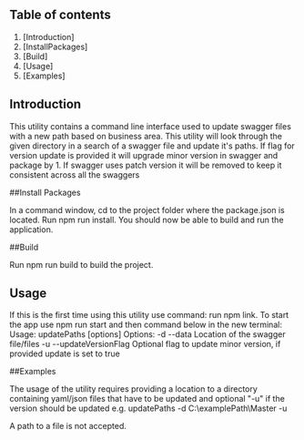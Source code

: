 
## Table of contents

1. [Introduction]
2. [InstallPackages]
3. [Build]
4. [Usage]
5. [Examples]

## Introduction 
This utility contains a command line interface used to update swagger files with a new path based on business area. This utility will look through the given directory in a search of a swagger file and update it's paths.  If flag for version update is provided it will upgrade minor version in swagger and package by 1. If swagger uses patch version it will be removed to keep it consistent across all the swaggers

##Install Packages

In a command window, cd to the project folder where the package.json is located.
Run npm run install.
You should now be able to build and run the application.


##Build

Run npm run build to build the project. 

## Usage
If this is the first time using this utility use command: run npm link.
To start the app use npm run start and then command below in the new terminal:
Usage: updatePaths [options]
Options: 
-d --data <data>   Location of the swagger file/files
-u --updateVersionFlag   Optional flag to update minor version, if provided update is set to true

##Examples

The usage of the utility requires providing a location to a directory containing yaml/json files that have to be updated and optional "-u" if the version should be updated
e.g. updatePaths -d C:\examplePath\Master -u

A path to a file is not accepted.


